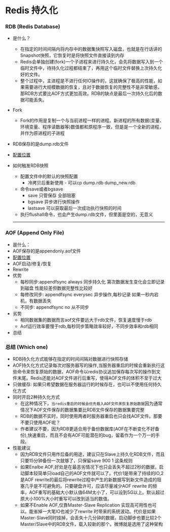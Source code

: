 Redis 持久化
===========


### RDB (Redis Database)
* 是什么？
  - 在指定的时间间隔内将内存中的数据集快照写入磁盘，也就是在行话讲的Snapshot快照，它恢复时是将快照文件直接读到内存
  - Redis会单独创建(fork)一个子进程来进行持久化，会先将数据写入到一个临时文件中，待持久化过程都结束了，再用这个临时文件替换上次持久化好的文件。
  - 整个过程中，主进程是不进行任何IO操作的，这就确保了极高的性能，如果需要进行大规模数据的恢复，且对于数据恢复的完整性不是非常敏感，那RDB方式要比AOF方式更加高效。RDB的缺点是最后一次持久化后的数据可能丢失。
* Fork
  - Fork的作用是复制一个与当前进程一样的进程。新进程的所有数据(变量、环境变量、程序读数器等)数值都和原程序一致，但是是一个全新的进程，并作为原进程的子进程
* RDB保存的是dump.rdb文件
* [配置位置](./configurate.md)
* 如何触发RDB快照
  - 配置文件中的默认的快照配置 
    + 冷拷贝后重新使用 - 可以cp dump.rdb dump_new.rdb
  - 命令save或者bgsave
    + save 只管保存 全部阻塞
    + bgsave 异步进行快照操作
    + lastsave 可以获取最后一次成功执行快照的时间
  - 执行flushall命令，也会产生dump.rdb文件，但里面是空的，无意义




  --------

### AOF (Append Only File)
* 是什么：
* AOF保存的是appendonly.aof文件
* [配置位置](./configurate.md)
* AOF启动/修复/恢复
* Rewrite
* 优势
  + 每秒同步:appendfsync always 同步持久化 第次数据发生变化会立即记录到磁盘 性能较差但数据完整性比较好
  + 每修改同步: appendfsync everysec 异步操作,每秒记录 如果一秒内宕机，有数据丢失
  + 不同步: appendfsync no 从不同步
* 劣势
  + 相同数据集的数据而言aof文件要远大于rdb文件，恢复速度慢于rdb
  + Aof运行效率要慢于rdb,每秒同步策略效率较好，不同步效率和rdb相同
* 总结


### 总结 (Which one)
* RDB持久化方式能够在指定的时间间隔对数据进行快照存储
* AOF持久化方式记录每次对服务器写的操作,当服务器重启的时候会重新执行这些命令来恢复原始的数据，AOF命令以redis协议追加保存每次写的操作到文件末尾。Redis还能对AOF文件进行后重写，使得AOF文件的体积不至于过大
* 只做缓存: 如果只希望数据在服务器运行的时候存在，也可以不使用任何持久化方式
* 同时开启2种持久化方式
  + 在这种情况下，`当redis重启的时候会优先载入AOF文件来恢复原始数据`因为通常情况下AOF文件保存的数据集要比RDB文件保存的数据集要完整
  + RDB的数据不实时，同时使用两者时服务器重启也只会找AOF文件。那要不要只使用AOF呢？
  + 作者建议不要，因为RDB更适合用于备份数据库(AOF在不断变化不好备份),快速重启，而且不会有AOF可能潜在的bug，留着作为一个万一的手段。
* 性能建议
  + 因为RDB文件只用作后备的用途，建议只在Slave上持久化RDB文件，而且只要15分钟备份一次就够了，只保留save 900 1 这条规则 
  + 如果Enalbe AOF,好处是在最恶劣情况下也只会丢失不超过2秒的数据，启动脚本较简单只load自己的AOF文件就可以了。代价1是带来了持续的IO,2是AOF rewrite的最后将rewrite过程中产生的新数据写到新文件造成的阻塞几乎是不可避免的。只要硬盘许可，应该尽量减少AOF rewrite 的频率，AOF重写的基础大小默认值64M太小了，可以设到5G以上。默认超过原大小100%大小时重写可以改到适当的数值。
  + 如果不Enable AOF,仅靠Master-Slave Replication 实现高可用性也可以。能省掉一大笔IO也减少了rewrite 时带来的系统波动。代价是如果Master-Slave同时挂掉，会丢失十几分钟的数据，启动脚步也要比较2个Master/Slave中的RDB文件，载入较新的那个。微博就是选用了这种架构